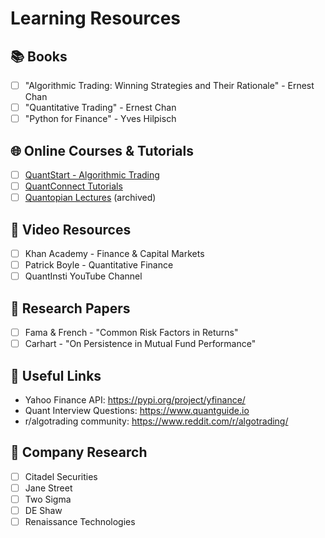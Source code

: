 # Learning Resources

## 📚 Books
- [ ] "Algorithmic Trading: Winning Strategies and Their Rationale" - Ernest Chan
- [ ] "Quantitative Trading" - Ernest Chan  
- [ ] "Python for Finance" - Yves Hilpisch

## 🌐 Online Courses & Tutorials
- [ ] [QuantStart - Algorithmic Trading](https://www.quantstart.com)
- [ ] [QuantConnect Tutorials](https://www.quantconnect.com/tutorials)
- [ ] [Quantopian Lectures](https://github.com/quantopian/research_public) (archived)

## 🎥 Video Resources
- [ ] Khan Academy - Finance & Capital Markets
- [ ] Patrick Boyle - Quantitative Finance
- [ ] QuantInsti YouTube Channel

## 📄 Research Papers
- [ ] Fama & French - "Common Risk Factors in Returns"
- [ ] Carhart - "On Persistence in Mutual Fund Performance"

## 🔗 Useful Links
- Yahoo Finance API: https://pypi.org/project/yfinance/
- Quant Interview Questions: https://www.quantguide.io
- r/algotrading community: https://www.reddit.com/r/algotrading/

## 💼 Company Research
- [ ] Citadel Securities
- [ ] Jane Street
- [ ] Two Sigma
- [ ] DE Shaw
- [ ] Renaissance Technologies

